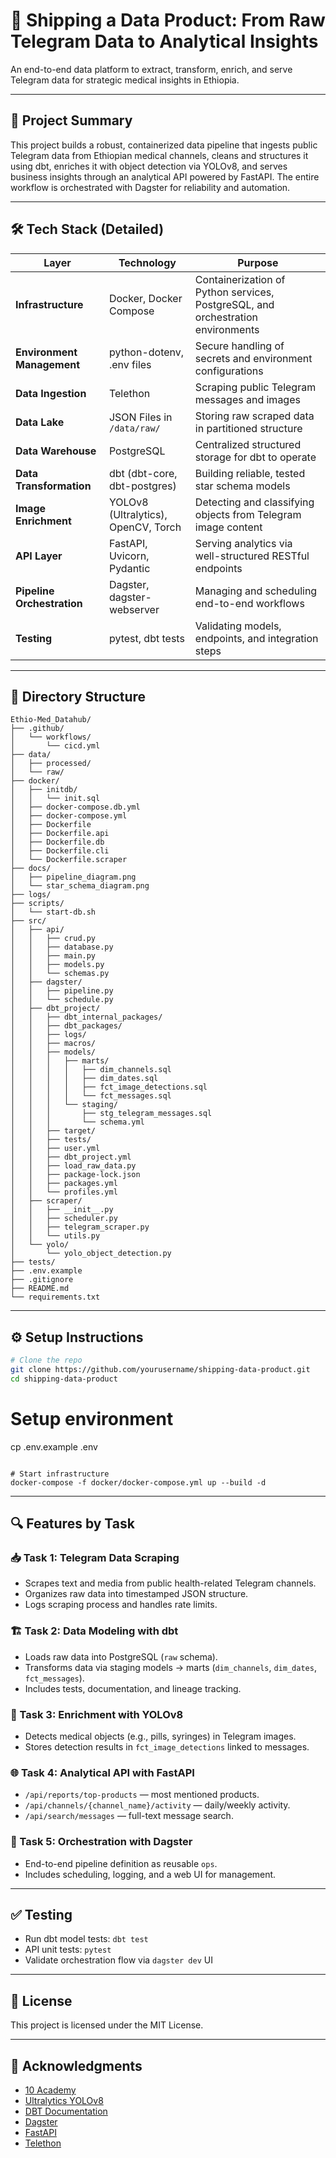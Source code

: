 
# 🚢 Shipping a Data Product: From Raw Telegram Data to Analytical Insights

An end-to-end data platform to extract, transform, enrich, and serve Telegram data for strategic medical insights in Ethiopia.

---

## 📌 Project Summary

This project builds a robust, containerized data pipeline that ingests public Telegram data from Ethiopian medical channels, cleans and structures it using dbt, enriches it with object detection via YOLOv8, and serves business insights through an analytical API powered by FastAPI. The entire workflow is orchestrated with Dagster for reliability and automation.

---

## 🛠️ Tech Stack (Detailed)

| Layer | Technology | Purpose |
|------|------------|---------|
| **Infrastructure** | Docker, Docker Compose | Containerization of Python services, PostgreSQL, and orchestration environments |
| **Environment Management** | python-dotenv, .env files | Secure handling of secrets and environment configurations |
| **Data Ingestion** | Telethon | Scraping public Telegram messages and images |
| **Data Lake** | JSON Files in `/data/raw/` | Storing raw scraped data in partitioned structure |
| **Data Warehouse** | PostgreSQL | Centralized structured storage for dbt to operate |
| **Data Transformation** | dbt (dbt-core, dbt-postgres) | Building reliable, tested star schema models |
| **Image Enrichment** | YOLOv8 (Ultralytics), OpenCV, Torch | Detecting and classifying objects from Telegram image content |
| **API Layer** | FastAPI, Uvicorn, Pydantic | Serving analytics via well-structured RESTful endpoints |
| **Pipeline Orchestration** | Dagster, dagster-webserver | Managing and scheduling end-to-end workflows |
| **Testing** | pytest, dbt tests | Validating models, endpoints, and integration steps |

---

## 📁 Directory Structure

```
Ethio-Med_Datahub/
├── .github/
│   └── workflows/
│       └── cicd.yml
├── data/
│   ├── processed/
│   └── raw/
├── docker/
│   ├── initdb/
│   │   └── init.sql
│   ├── docker-compose.db.yml
│   ├── docker-compose.yml
│   ├── Dockerfile
│   ├── Dockerfile.api
│   ├── Dockerfile.db
│   ├── Dockerfile.cli
│   └── Dockerfile.scraper
├── docs/
│   ├── pipeline_diagram.png
│   └── star_schema_diagram.png
├── logs/
├── scripts/
│   └── start-db.sh
├── src/
│   ├── api/
│   │   ├── crud.py
│   │   ├── database.py
│   │   ├── main.py
│   │   ├── models.py
│   │   └── schemas.py
│   ├── dagster/
│   │   ├── pipeline.py
│   │   └── schedule.py
│   ├── dbt_project/
│   │   ├── dbt_internal_packages/
│   │   ├── dbt_packages/
│   │   ├── logs/
│   │   ├── macros/
│   │   ├── models/
│   │   │   ├── marts/
│   │   │   │   ├── dim_channels.sql
│   │   │   │   ├── dim_dates.sql
│   │   │   │   ├── fct_image_detections.sql
│   │   │   │   └── fct_messages.sql
│   │   │   └── staging/
│   │   │       ├── stg_telegram_messages.sql
│   │   │       └── schema.yml
│   │   ├── target/
│   │   ├── tests/
│   │   ├── user.yml
│   │   ├── dbt_project.yml
│   │   ├── load_raw_data.py
│   │   ├── package-lock.json
│   │   ├── packages.yml
│   │   └── profiles.yml
│   ├── scraper/
│   │   ├── __init__.py
│   │   ├── scheduler.py
│   │   ├── telegram_scraper.py
│   │   └── utils.py
│   └── yolo/
│       └── yolo_object_detection.py
├── tests/
├── .env.example
├── .gitignore
├── README.md
└── requirements.txt
```

---

## ⚙️ Setup Instructions

```bash
# Clone the repo
git clone https://github.com/yourusername/shipping-data-product.git
cd shipping-data-product

```

# Setup environment
cp .env.example .env

```

# Start infrastructure
docker-compose -f docker/docker-compose.yml up --build -d
```

---

## 🔍 Features by Task

### 📥 Task 1: Telegram Data Scraping
- Scrapes text and media from public health-related Telegram channels.
- Organizes raw data into timestamped JSON structure.
- Logs scraping process and handles rate limits.

### 🏗️ Task 2: Data Modeling with dbt
- Loads raw data into PostgreSQL (`raw` schema).
- Transforms data via staging models → marts (`dim_channels`, `dim_dates`, `fct_messages`).
- Includes tests, documentation, and lineage tracking.

### 🧠 Task 3: Enrichment with YOLOv8
- Detects medical objects (e.g., pills, syringes) in Telegram images.
- Stores detection results in `fct_image_detections` linked to messages.

### 🌐 Task 4: Analytical API with FastAPI
- `/api/reports/top-products` — most mentioned products.
- `/api/channels/{channel_name}/activity` — daily/weekly activity.
- `/api/search/messages` — full-text message search.

### 🧩 Task 5: Orchestration with Dagster
- End-to-end pipeline definition as reusable `ops`.
- Includes scheduling, logging, and a web UI for management.

---

## ✅ Testing

- Run dbt model tests: `dbt test`
- API unit tests: `pytest`
- Validate orchestration flow via `dagster dev` UI

---

## 📜 License

This project is licensed under the MIT License.

---

## 🙏 Acknowledgments

- [10 Academy](https://10academy.org/)
- [Ultralytics YOLOv8](https://docs.ultralytics.com/)
- [DBT Documentation](https://docs.getdbt.com/)
- [Dagster](https://dagster.io/)
- [FastAPI](https://fastapi.tiangolo.com/)
- [Telethon](https://docs.telethon.dev/en/stable/)

